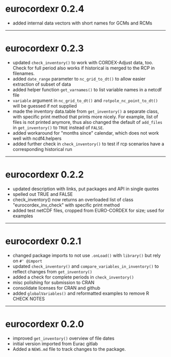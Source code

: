 # eurocordexr 0.2.4

- added internal data vectors with short names for GCMs and RCMs

---

# eurocordexr 0.2.3

- updated `check_inventory()` to work with CORDEX-Adjust data, too. Check for full period also works if historical is merged to the RCP in filenames.
- added `date_range` parameter to `nc_grid_to_dt()` to allow easier extraction of subset of data
- added helper function `get_varnames()` to list variable names in a netcdf file 
- `variable` argument in `nc_grid_to_dt()` and `rotpole_nc_point_to_dt()` will be guessed if not supplied 
- made the inventory data.table from `get_inventory()` a separate class, with specific print method that prints more nicely. For example, list of files is not printed anymore, thus also changed the default of `add_files` in `get_inventory()` to `TRUE` instead of `FALSE`.
- added workaround for "months since" calendar, which does not work well with ncdf4.helpers
- added further check in `check_inventory()` to test if rcp scenarios have a corresponding historical run

---

# eurocordexr 0.2.2

- updated description with links, put packages and API in single quotes
- spelled out TRUE and FALSE
- check_inventory() now returns an overloaded list of class "eurocordex_inv_check" with specific 
  print method
- added test netCDF files, cropped from EURO-CORDEX for size; used for examples

---

# eurocordexr 0.2.1

- changed package imports to not use `.onLoad()` with `library()` but rely on `#' @import`
- updated `check_inventory()` and `compare_variables_in_inventory()` to reflect changes from `get_inventory()`
- added a check for complete periods in `check_inventory()`
- misc polishing for submission to CRAN
- consolidate licenses for CRAN and github
- added `globalVariables()` and reformatted examples to remove R CHECK NOTES

---

# eurocordexr 0.2.0

- improved `get_inventory()` overview of file dates
- initial version imported from Eurac gitlab
- Added a `NEWS.md` file to track changes to the package.
